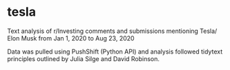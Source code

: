 # tesla
Text analysis of r/Investing comments and submissions mentioning Tesla/ Elon Musk from Jan 1, 2020 to Aug 23, 2020

Data was pulled using PushShift (Python API) and analysis followed tidytext principles outlined by Julia Silge and David Robinson.

